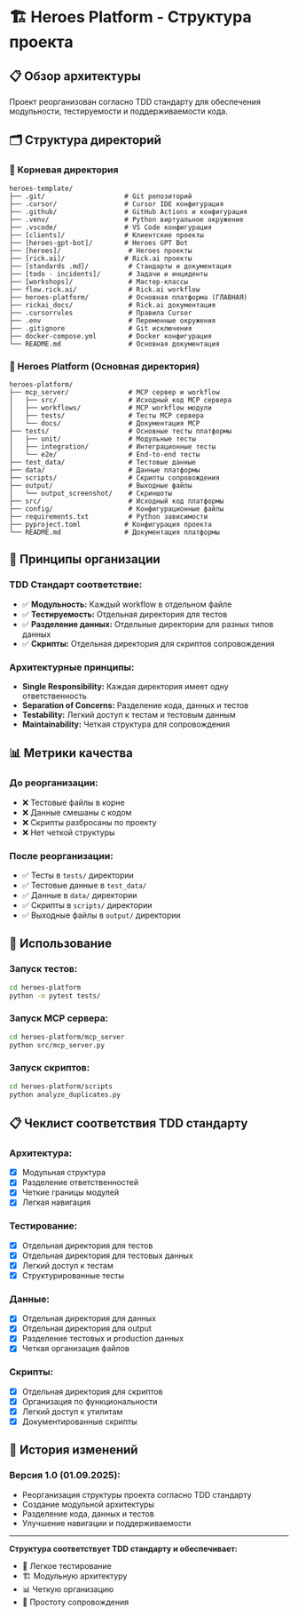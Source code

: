 # 🏗️ Heroes Platform - Структура проекта

## 📋 Обзор архитектуры

Проект реорганизован согласно TDD стандарту для обеспечения модульности, тестируемости и поддерживаемости кода.

## 🗂️ Структура директорий

### 📁 Корневая директория
```
heroes-template/
├── .git/                    # Git репозиторий
├── .cursor/                 # Cursor IDE конфигурация
├── .github/                 # GitHub Actions и конфигурация
├── .venv/                   # Python виртуальное окружение
├── .vscode/                 # VS Code конфигурация
├── [clients]/               # Клиентские проекты
├── [heroes-gpt-bot]/        # Heroes GPT Bot
├── [heroes]/                 # Heroes проекты
├── [rick.ai]/               # Rick.ai проекты
├── [standards .md]/          # Стандарты и документация
├── [todo · incidents]/       # Задачи и инциденты
├── [workshops]/              # Мастер-классы
├── flow.rick.ai/             # Rick.ai workflow
├── heroes-platform/          # Основная платформа (ГЛАВНАЯ)
├── rickai_docs/              # Rick.ai документация
├── .cursorrules              # Правила Cursor
├── .env                      # Переменные окружения
├── .gitignore                # Git исключения
├── docker-compose.yml        # Docker конфигурация
└── README.md                 # Основная документация
```

### 📁 Heroes Platform (Основная директория)
```
heroes-platform/
├── mcp_server/               # MCP сервер и workflow
│   ├── src/                  # Исходный код MCP сервера
│   ├── workflows/            # MCP workflow модули
│   ├── tests/                # Тесты MCP сервера
│   └── docs/                 # Документация MCP
├── tests/                    # Основные тесты платформы
│   ├── unit/                 # Модульные тесты
│   ├── integration/          # Интеграционные тесты
│   └── e2e/                  # End-to-end тесты
├── test_data/                # Тестовые данные
├── data/                     # Данные платформы
├── scripts/                  # Скрипты сопровождения
├── output/                   # Выходные файлы
│   └── output_screenshot/    # Скриншоты
├── src/                      # Исходный код платформы
├── config/                   # Конфигурационные файлы
├── requirements.txt          # Python зависимости
├── pyproject.toml           # Конфигурация проекта
└── README.md                # Документация платформы
```

## 🔧 Принципы организации

### **TDD Стандарт соответствие:**
- ✅ **Модульность:** Каждый workflow в отдельном файле
- ✅ **Тестируемость:** Отдельная директория для тестов
- ✅ **Разделение данных:** Отдельные директории для разных типов данных
- ✅ **Скрипты:** Отдельная директория для скриптов сопровождения

### **Архитектурные принципы:**
- **Single Responsibility:** Каждая директория имеет одну ответственность
- **Separation of Concerns:** Разделение кода, данных и тестов
- **Testability:** Легкий доступ к тестам и тестовым данным
- **Maintainability:** Четкая структура для сопровождения

## 📊 Метрики качества

### **До реорганизации:**
- ❌ Тестовые файлы в корне
- ❌ Данные смешаны с кодом
- ❌ Скрипты разбросаны по проекту
- ❌ Нет четкой структуры

### **После реорганизации:**
- ✅ Тесты в `tests/` директории
- ✅ Тестовые данные в `test_data/`
- ✅ Данные в `data/` директории
- ✅ Скрипты в `scripts/` директории
- ✅ Выходные файлы в `output/` директории

## 🚀 Использование

### **Запуск тестов:**
```bash
cd heroes-platform
python -m pytest tests/
```

### **Запуск MCP сервера:**
```bash
cd heroes-platform/mcp_server
python src/mcp_server.py
```

### **Запуск скриптов:**
```bash
cd heroes-platform/scripts
python analyze_duplicates.py
```

## 📋 Чеклист соответствия TDD стандарту

### **Архитектура:**
- [x] Модульная структура
- [x] Разделение ответственностей
- [x] Четкие границы модулей
- [x] Легкая навигация

### **Тестирование:**
- [x] Отдельная директория для тестов
- [x] Отдельная директория для тестовых данных
- [x] Легкий доступ к тестам
- [x] Структурированные тесты

### **Данные:**
- [x] Отдельная директория для данных
- [x] Отдельная директория для output
- [x] Разделение тестовых и production данных
- [x] Четкая организация файлов

### **Скрипты:**
- [x] Отдельная директория для скриптов
- [x] Организация по функциональности
- [x] Легкий доступ к утилитам
- [x] Документированные скрипты

## 🔄 История изменений

### **Версия 1.0 (01.09.2025):**
- Реорганизация структуры проекта согласно TDD стандарту
- Создание модульной архитектуры
- Разделение кода, данных и тестов
- Улучшение навигации и поддерживаемости

---

**Структура соответствует TDD стандарту и обеспечивает:**
- 🧪 Легкое тестирование
- 🏗️ Модульную архитектуру  
- 📊 Четкую организацию
- 🔧 Простоту сопровождения

